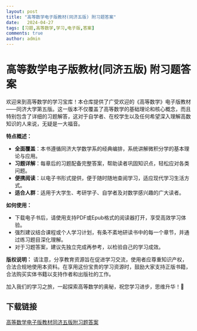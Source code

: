 ```yaml
---
layout: post
title: "高等数学电子版教材(同济五版) 附习题答案"
date:   2024-04-27
tags: [习题,高等数学,学习,电子版,答案]
comments: true
author: admin
---
```

# 高等数学电子版教材(同济五版) 附习题答案

欢迎来到高等数学的学习宝库！本仓库提供了广受欢迎的《高等数学》电子版教材——同济大学第五版。这一版本不仅覆盖了高等数学的基础理论和核心概念，而且特别包含了详细的习题解答，这对于自学者、在校学生以及任何希望深入理解高数知识的人来说，无疑是一大福音。

**特点概述：**
- **全面覆盖**：本书遵循同济大学数学系的经典编排，系统讲解微积分学的基本理论与应用。
- **习题详解**：每章后的习题配备完整答案，帮助读者巩固知识点，轻松应对各类问题。
- **便携阅读**：以电子书形式提供，便于随时随地查阅学习，适应现代学习生活方式。
- **适合人群**：适用于大学生、考研学子、自学者及对数学感兴趣的广大读者。

**如何使用：**
- 下载电子书后，请使用支持PDF或Epub格式的阅读器打开，享受高效学习体验。
- 强烈建议结合课程或个人学习计划，有条不紊地研读书中的每一个章节，并通过练习题目深化理解。
- 对于习题答案，建议先独立完成再参考，以检验自己的学习成效。

**版权说明：**
请注意，分享教育资源旨在促进学习交流，使用者应尊重知识产权，合法合规地使用本资料。在享用这份宝贵的学习资源时，鼓励大家支持正版书籍，合法购买实体书籍以支持作者和出版社的工作。

加入我们的学习之旅，一起探索高等数学的奥秘，祝您学习进步，思维升华！🌟

## 下载链接

[高等数学电子版教材同济五版附习题答案](https://pan.quark.cn/s/8ef31472a720)